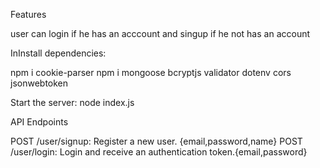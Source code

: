 Features

 user can login if he has an acccount
 and singup if he not has an account

InInstall dependencies:

npm i cookie-parser
npm i mongoose  bcryptjs validator dotenv cors jsonwebtoken

Start the server:
node index.js

API Endpoints

POST /user/signup: Register a new user. {email,password,name}
POST /user/login: Login and receive an authentication token.{email,password}

